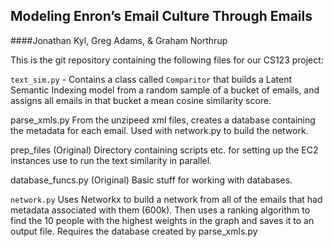 Modeling Enron’s Email Culture Through Emails
--------------------------
####Jonathan Kyl, Greg Adams, & Graham Northrup

This is the git repository containing the following files for our CS123 project:

```text_sim.py``` - Contains a class called ```Comparitor``` that builds a Latent Semantic Indexing model from a random sample of a bucket of emails, and assigns all emails in that bucket a mean cosine similarity score. 

parse_xmls.py From the unzipeed xml files, creates a database containing the metadata for each email. Used with network.py to build the network.

prep_files (Original) Directory containing scripts etc. for setting up the EC2 instances use to run the text similarity in parallel.

database_funcs.py (Original) Basic stuff for working with databases.

```network.py``` Uses Networkx to build a network from all of the emails that had metadata associated with them (600k). Then uses a ranking algorithm to find the 10 people with the highest weights in the graph and saves it to an output file. Requires the database created by parse_xmls.py